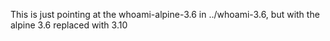 This is just pointing at the whoami-alpine-3.6 in ../whoami-3.6, but with the alpine 3.6 replaced with 3.10
